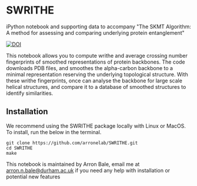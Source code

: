 # SWRITHE
iPython notebook and supporting data to accompany "The SKMT Algorithm: A method for assessing and comparing
underlying protein entanglement"

[![DOI](https://zenodo.org/badge/617996455.svg)](https://zenodo.org/badge/latestdoi/617996455)

This notebook allows you to compute writhe and average crossing number fingerprints of smoothed representations of protein backbones. The code downloads PDB files, and smoothes the alpha-carbon backbone to a minimal representation reserving the underlying topological structure. With these writhe fingerprints, once can analyse the backbone for large scale helical structures, and compare it to a database of smoothed structures to identify similarities.



## Installation 
We recommend using the SWRITHE package locally with Linux or MacOS. To install, run the below in the terminal.
```shell
git clone https://github.com/arronelab/SWRITHE.git
cd SWRITHE
make
```

This notebook is maintained by Arron Bale, email me at arron.n.bale@durham.ac.uk if you need any help with installation or potential new features
